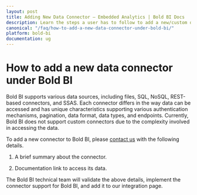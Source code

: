```yaml
---
layout: post
title: Adding New Data Connector – Embedded Analytics | Bold BI Docs
description: Learn the steps a user has to follow to add a new/custom data connector under Bold BI for embedded analytics.
canonical: "/faq/how-to-add-a-new-data-connector-under-bold-bi/"
platform: bold-bi
documentation: ug
---
```


# How to add a new data connector under Bold BI

Bold BI supports various data sources, including files, SQL, NoSQL, REST-based connectors, and SSAS. Each connector differs in the way data can be accessed and has unique characteristics supporting various authentication mechanisms, pagination, data format, data types, and endpoints. Currently, Bold BI does not support custom connectors due to the complexity involved in accessing the data.  

To add a new connector to Bold BI, please [contact us](https://www.boldbi.com/support) with the following details.  

 1. A brief summary about the connector.

 2. Documentation link to access its data.

The Bold BI technical team will validate the above details, implement the connector support for Bold BI, and add it to our integration page.  

